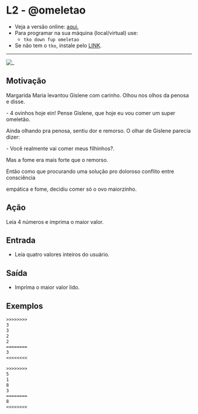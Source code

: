 # L2 - @omeletao

- Veja a versão online: [aqui.](https://github.com/qxcodefup/arcade/blob/master/base/omeletao/Readme.md)
- Para programar na sua máquina (local/virtual) use:
  - `tko down fup omeletao`
- Se não tem o `tko`, instale pelo [LINK](https://github.com/senapk/tko).

---

![_](https://raw.githubusercontent.com/qxcodefup/arcade/master/base/omeletao/cover.jpg)

## Motivação

Margarida Maria levantou Gislene com carinho. Olhou nos olhos da penosa e disse.

\- 4 ovinhos hoje ein! Pense Gislene, que hoje eu vou comer um super omeletão.

Ainda olhando pra penosa, sentiu dor e remorso. O olhar de Gislene parecia dizer:

\- Você realmente vai comer meus filhinhos?.

Mas a fome era mais forte que o remorso.

Então como que procurando uma solução pro doloroso conflito entre consciência

empática e fome, decidiu comer só o ovo maiorzinho.

## Ação

Leia 4 números e imprima o maior valor.

## Entrada

* Leia quatro valores inteiros do usuário.

## Saída

* Imprima o maior valor lido.

## Exemplos

``` txt
>>>>>>>>
3
3
2
2
========
3
<<<<<<<<

>>>>>>>>
5
1
8
3
========
8
<<<<<<<<
```
